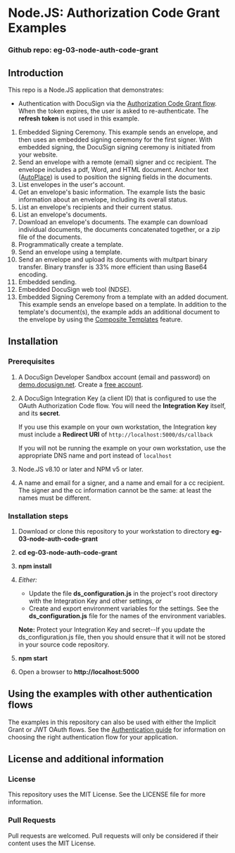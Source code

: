 # Node.JS: Authorization Code Grant Examples

### Github repo: eg-03-node-auth-code-grant
## Introduction
This repo is a Node.JS application that demonstrates:

* Authentication with DocuSign via the
[Authorization Code Grant flow](https://developers.docusign.com/esign-rest-api/guides/authentication/oauth2-code-grant).
When the token expires, the user is asked to re-authenticate.
The **refresh token** is not used in this example.
1. Embedded Signing Ceremony.
   This example sends an envelope, and then uses an embedded signing ceremony for the first signer.
   With embedded signing, the DocuSign signing ceremony is initiated from your website.
1. Send an envelope with a remote (email) signer and cc recipient.
   The envelope includes a pdf, Word, and HTML document.
   Anchor text ([AutoPlace](https://support.docusign.com/en/guides/AutoPlace-New-DocuSign-Experience)) is used to position the signing fields in the documents.
1. List envelopes in the user's account.
1. Get an envelope's basic information.
   The example lists the basic information about an envelope, including its overall status.
1. List an envelope's recipients and their current status.
1. List an envelope's documents.
1. Download an envelope's documents. The example can download individual
   documents, the documents concatenated together, or a zip file of the documents.
1. Programmatically create a template.
1. Send an envelope using a template.
1. Send an envelope and upload its documents with multpart binary transfer.
   Binary transfer is 33% more efficient than using Base64 encoding.
1. Embedded sending.
1. Embedded DocuSign web tool (NDSE).
1. Embedded Signing Ceremony from a template with an added document.
   This example sends an envelope based on a template.
   In addition to the template's document(s), the example adds an
   additional document to the envelope by using the
   [Composite Templates](https://developers.docusign.com/esign-rest-api/guides/features/templates#composite-templates)
   feature.   

## Installation

### Prerequisites
1. A DocuSign Developer Sandbox account (email and password) on [demo.docusign.net](https://demo.docusign.net).
   Create a [free account](https://go.docusign.com/o/sandbox/).
1. A DocuSign Integration Key (a client ID) that is configured to use the
   OAuth Authorization Code flow.
   You will need the **Integration Key** itself, and its **secret**.

   If you use this example on your own workstation,
   the Integration key must include a **Redirect URI** of `http://localhost:5000/ds/callback`

   If you will not be running the example on your own workstation,
   use the appropriate DNS name and port instead of `localhost`

1. Node.JS v8.10 or later and NPM v5 or later.
1. A name and email for a signer, and a name and email for a cc recipient.
   The signer and the cc information cannot be the same:
   at least the names must be different.

### Installation steps
1. Download or clone this repository to your workstation to directory **eg-03-node-auth-code-grant**
1. **cd eg-03-node-auth-code-grant**
1. **npm install**
1. *Either:*

   * Update the file **ds_configuration.js** in the project's root directory
     with the Integration Key
     and other settings, *or*
   * Create and export environment variables for the settings.
     See the **ds_configuration.js** file
     for the names of the environment variables.

   **Note:** Protect your Integration Key and secret--If you update
   the ds_configuration.js file, then you
   should ensure that it will not be stored in your source code
   repository.

1. **npm start**
1. Open a browser to **http://localhost:5000**

## Using the examples with other authentication flows

The examples in this repository can also be used with either the
Implicit Grant or JWT OAuth flows.
See the [Authentication guide](https://developers.docusign.com/esign-rest-api/guides/authentication)
for information on choosing the right authentication flow for your application.

## License and additional information

### License
This repository uses the MIT License. See the LICENSE file for more information.

### Pull Requests
Pull requests are welcomed. Pull requests will only be considered if their content
uses the MIT License.
